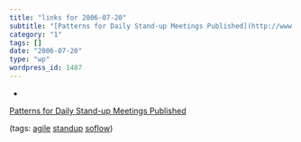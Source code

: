 ```yaml
---
title: "links for 2006-07-20"
subtitle: "[Patterns for Daily Stand-up Meetings Published](http://www.infoq.com/news/Its-Not-Just-Standing-Up)"
category: "1"
tags: []
date: "2006-07-20"
type: "wp"
wordpress_id: 1487
---
```

- 
[Patterns for Daily Stand-up Meetings Published](http://www.infoq.com/news/Its-Not-Just-Standing-Up)

(tags: [agile](http://del.icio.us/pitosalas/agile) [standup](http://del.icio.us/pitosalas/standup) [soflow](http://del.icio.us/pitosalas/soflow))